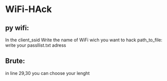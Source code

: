 # WiFi-HAck

## py wifi:
In the client_ssid Write the name of WiFi wich you want to hack
path_to_file: write your passllist.txt adress


## Brute:
in line 29,30 you can choose your lenght
